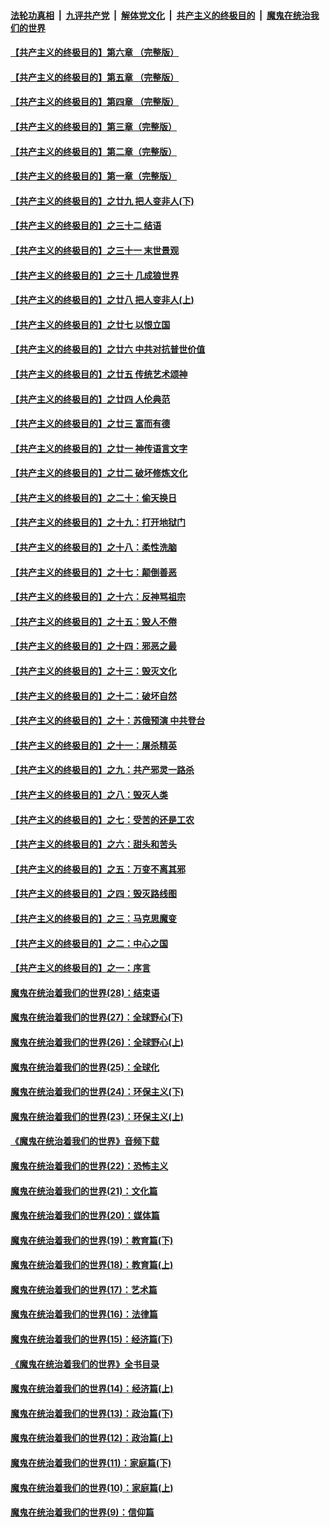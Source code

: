 ####  [法轮功真相](../../../../basic/blob/master/README.md?t=12211852) &nbsp;|&nbsp; [九评共产党](../../../../9ping.md/blob/master/README.md?t=12211852) &nbsp;|&nbsp; [解体党文化](../../../../jtdwh.md/blob/master/README.md?t=12211852)  &nbsp;|&nbsp; [共产主义的终极目的](../../../../gczydzjmd.md/blob/master/README.md?t=12211852) &nbsp;|&nbsp; [魔鬼在统治我们的世界](../../../../mgztzwmdsj.md/blob/master/README.md?t=12211852) 

#### [【共产主义的终极目的】第六章 （完整版）](../pages/nsc422/n11428913.md?t=12211852) 

#### [【共产主义的终极目的】第五章 （完整版）](../pages/nsc422/n11428912.md?t=12211852) 

#### [【共产主义的终极目的】第四章 （完整版）](../pages/nsc422/n11428907.md?t=12211852) 

#### [【共产主义的终极目的】第三章（完整版）](../pages/nsc422/n11428848.md?t=12211852) 

#### [【共产主义的终极目的】第二章（完整版）](../pages/nsc422/n11428831.md?t=12211852) 

#### [【共产主义的终极目的】第一章（完整版）](../pages/nsc422/n11417651.md?t=12211852) 

#### [【共产主义的终极目的】之廿九 把人变非人(下)](../pages/nsc422/n11344140.md?t=12211852) 

#### [【共产主义的终极目的】之三十二 结语](../pages/nsc422/n11360535.md?t=12211852) 

#### [【共产主义的终极目的】之三十一 末世景观](../pages/nsc422/n11351129.md?t=12211852) 

#### [【共产主义的终极目的】之三十 几成狼世界](../pages/nsc422/n11348280.md?t=12211852) 

#### [【共产主义的终极目的】之廿八 把人变非人(上)](../pages/nsc422/n11340492.md?t=12211852) 

#### [【共产主义的终极目的】之廿七 以恨立国](../pages/nsc422/n11336944.md?t=12211852) 

#### [【共产主义的终极目的】之廿六 中共对抗普世价值](../pages/nsc422/n11324785.md?t=12211852) 

#### [【共产主义的终极目的】之廿五 传统艺术颂神](../pages/nsc422/n11296396.md?t=12211852) 

#### [【共产主义的终极目的】之廿四 人伦典范](../pages/nsc422/n11296397.md?t=12211852) 

#### [【共产主义的终极目的】之廿三 富而有德](../pages/nsc422/n11283598.md?t=12211852) 

#### [【共产主义的终极目的】之廿一 神传语言文字](../pages/nsc422/n11263265.md?t=12211852) 

#### [【共产主义的终极目的】之廿二 破坏修炼文化](../pages/nsc422/n11245728.md?t=12211852) 

#### [【共产主义的终极目的】之二十：偷天换日](../pages/nsc422/n11238846.md?t=12211852) 

#### [【共产主义的终极目的】之十九：打开地狱门](../pages/nsc422/n11206376.md?t=12211852) 

#### [【共产主义的终极目的】之十八：柔性洗脑](../pages/nsc422/n11199994.md?t=12211852) 

#### [【共产主义的终极目的】之十七：颠倒善恶](../pages/nsc422/n11179782.md?t=12211852) 

#### [【共产主义的终极目的】之十六：反神骂祖宗](../pages/nsc422/n11166798.md?t=12211852) 

#### [【共产主义的终极目的】之十五：毁人不倦](../pages/nsc422/n11166792.md?t=12211852) 

#### [【共产主义的终极目的】之十四：邪恶之最](../pages/nsc422/n11150249.md?t=12211852) 

#### [【共产主义的终极目的】之十三：毁灭文化](../pages/nsc422/n11135227.md?t=12211852) 

#### [【共产主义的终极目的】之十二：破坏自然](../pages/nsc422/n11135214.md?t=12211852) 

#### [【共产主义的终极目的】之十：苏俄预演 中共登台](../pages/nsc422/n11118424.md?t=12211852) 

#### [【共产主义的终极目的】之十一：屠杀精英](../pages/nsc422/n11118442.md?t=12211852) 

#### [【共产主义的终极目的】之九：共产邪灵一路杀](../pages/nsc422/n11114139.md?t=12211852) 

#### [【共产主义的终极目的】之八：毁灭人类](../pages/nsc422/n11108503.md?t=12211852) 

#### [【共产主义的终极目的】之七：受苦的还是工农](../pages/nsc422/n11101809.md?t=12211852) 

#### [【共产主义的终极目的】之六：甜头和苦头](../pages/nsc422/n11096971.md?t=12211852) 

#### [【共产主义的终极目的】之五：万变不离其邪](../pages/nsc422/n11091285.md?t=12211852) 

#### [【共产主义的终极目的】之四：毁灭路线图](../pages/nsc422/n11086284.md?t=12211852) 

#### [【共产主义的终极目的】之三：马克思魔变](../pages/nsc422/n11061941.md?t=12211852) 

#### [【共产主义的终极目的】之二：中心之国](../pages/nsc422/n11047728.md?t=12211852) 

#### [【共产主义的终极目的】之一：序言](../pages/nsc422/n11086077.md?t=12211852) 

#### [魔鬼在统治着我们的世界(28)：结束语](../pages/nsc422/n10936246.md?t=12211852) 

#### [魔鬼在统治着我们的世界(27)：全球野心(下)](../pages/nsc422/n10928319.md?t=12211852) 

#### [魔鬼在统治着我们的世界(26)：全球野心(上)](../pages/nsc422/n10900318.md?t=12211852) 

#### [魔鬼在统治着我们的世界(25)：全球化](../pages/nsc422/n10788205.md?t=12211852) 

#### [魔鬼在统治着我们的世界(24)：环保主义(下)](../pages/nsc422/n10695307.md?t=12211852) 

#### [魔鬼在统治着我们的世界(23)：环保主义(上)](../pages/nsc422/n10688613.md?t=12211852) 

#### [《魔鬼在统治着我们的世界》音频下载](../pages/nsc422/n10635553.md?t=12211852) 

#### [魔鬼在统治着我们的世界(22)：恐怖主义](../pages/nsc422/n10614727.md?t=12211852) 

#### [魔鬼在统治着我们的世界(21)：文化篇](../pages/nsc422/n10597706.md?t=12211852) 

#### [魔鬼在统治着我们的世界(20)：媒体篇](../pages/nsc422/n10586579.md?t=12211852) 

#### [魔鬼在统治着我们的世界(19)：教育篇(下)](../pages/nsc422/n10564808.md?t=12211852) 

#### [魔鬼在统治着我们的世界(18)：教育篇(上)](../pages/nsc422/n10526970.md?t=12211852) 

#### [魔鬼在统治着我们的世界(17)：艺术篇](../pages/nsc422/n10499093.md?t=12211852) 

#### [魔鬼在统治着我们的世界(16)：法律篇](../pages/nsc422/n10485969.md?t=12211852) 

#### [魔鬼在统治着我们的世界(15)：经济篇(下)](../pages/nsc422/n10469975.md?t=12211852) 

#### [《魔鬼在统治着我们的世界》全书目录](../pages/nsc422/n10464261.md?t=12211852) 

#### [魔鬼在统治着我们的世界(14)：经济篇(上)](../pages/nsc422/n10457370.md?t=12211852) 

#### [魔鬼在统治着我们的世界(13)：政治篇(下)](../pages/nsc422/n10448270.md?t=12211852) 

#### [魔鬼在统治着我们的世界(12)：政治篇(上)](../pages/nsc422/n10444576.md?t=12211852) 

#### [魔鬼在统治着我们的世界(11)：家庭篇(下)](../pages/nsc422/n10440961.md?t=12211852) 

#### [魔鬼在统治着我们的世界(10)：家庭篇(上)](../pages/nsc422/n10435448.md?t=12211852) 

#### [魔鬼在统治着我们的世界(9)：信仰篇](../pages/nsc422/n10432159.md?t=12211852) 

